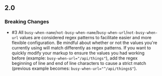 ## 2.0

### Breaking Changes

* #3 All `busy-when-name`/`not-busy-when-name`/`busy-when-url`/`not-busy-when-url` values are considered regex patterns to facilitate easier and more flexible configuration. Be mindful about whether or not the values you're currently using will match differently as regex patterns. If you want to quickly modify your markup to ensure the values you had working before (example: `busy-when-url="/api/things"`), add the regex beginning of line and end of line characters to cause a strict match (previous example becomes: `busy-when-url="^/api/things$"`).
